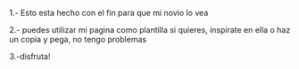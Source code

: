 1.- Esto esta hecho con el fin para que mi novio lo vea

2.- puedes utilizar mi pagina como plantilla si quieres, inspirate en ella o haz un copia y pega, no tengo problemas

3.-disfruta!

